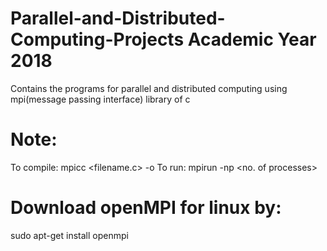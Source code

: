 # Parallel-and-Distributed-Computing-Projects Academic Year 2018
Contains the programs for parallel and distributed computing using mpi(message passing interface) library of c


# Note:
  To compile:   mpicc <filename.c> -o <objectname>
  To run:       mpirun -np <no. of processes> <objectname>
  
 # Download openMPI for linux by: 
  sudo apt-get install openmpi
